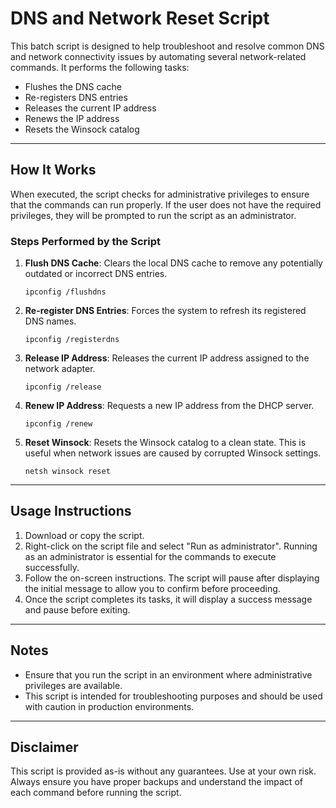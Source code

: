 # DNS and Network Reset Script

This batch script is designed to help troubleshoot and resolve common DNS and network connectivity issues by automating several network-related commands. It performs the following tasks:

- Flushes the DNS cache
- Re-registers DNS entries
- Releases the current IP address
- Renews the IP address
- Resets the Winsock catalog

---

## How It Works

When executed, the script checks for administrative privileges to ensure that the commands can run properly. If the user does not have the required privileges, they will be prompted to run the script as an administrator.

### Steps Performed by the Script

1. **Flush DNS Cache**: Clears the local DNS cache to remove any potentially outdated or incorrect DNS entries.
   ```batch
   ipconfig /flushdns
   ```

2. **Re-register DNS Entries**: Forces the system to refresh its registered DNS names.
   ```batch
   ipconfig /registerdns
   ```

3. **Release IP Address**: Releases the current IP address assigned to the network adapter.
   ```batch
   ipconfig /release
   ```

4. **Renew IP Address**: Requests a new IP address from the DHCP server.
   ```batch
   ipconfig /renew
   ```

5. **Reset Winsock**: Resets the Winsock catalog to a clean state. This is useful when network issues are caused by corrupted Winsock settings.
   ```batch
   netsh winsock reset
   ```

---

## Usage Instructions

1. Download or copy the script.
2. Right-click on the script file and select "Run as administrator". Running as an administrator is essential for the commands to execute successfully.
3. Follow the on-screen instructions. The script will pause after displaying the initial message to allow you to confirm before proceeding.
4. Once the script completes its tasks, it will display a success message and pause before exiting.

---

## Notes

- Ensure that you run the script in an environment where administrative privileges are available.
- This script is intended for troubleshooting purposes and should be used with caution in production environments.

---

## Disclaimer

This script is provided as-is without any guarantees. Use at your own risk. Always ensure you have proper backups and understand the impact of each command before running the script.

